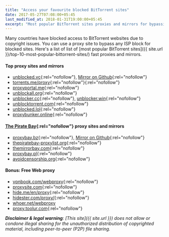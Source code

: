 ```yaml
---
title: "Access your favourite blocked BitTorrent sites"
date: 2017-05-27T07:08:00+05:45
last_modified_at: 2018-01-31T19:00:00+05:45
excerpt: "Most popular BitTorrent sites proxies and mirrors for bypassing your country or territory Internet censorship."
---
```


Many countries have blocked access to BitTorrent websites due to copyright issues. You can use a proxy site to bypass any ISP block for blocked sites. Here's a list of list of [most popular BitTorrent sites]({{ site.url }}/top-10-most-popular-bittorrent-sites/) fast proxies and mirrors.

#### Top proxy sites and mirrors

* [unblocked.vc](https://unblocked.vc/){:rel="nofollow"}, [Mirror on Github](https://unblocked-pw.github.io/){:rel="nofollow"}
* [torrents.me/proxy](https://torrents.me/proxy/){:rel="nofollow"}{:rel="nofollow"}
* [proxyportal.me](https://proxyportal.me/){:rel="nofollow"}
* [unblockall.org](https://unblockall.org/){:rel="nofollow"}
* [unblocker.cc](https://unblocker.cc/){:rel="nofollow"}, [unblocker.win](https://unblocker.win/){:rel="nofollow"}
* [unblocktorrent.com](https://unblocktorrent.com/){:rel="nofollow"}
* [unblocked.lol](http://unblocked.lol/){:rel="nofollow"}
* [proxybunker.online](http://proxybunker.online/){:rel="nofollow"}

#### [The Pirate Bay](https://thepiratebay.org/){:rel="nofollow"} proxy sites and mirrors

* [proxybay.bz](https://proxybay.bz/){:rel="nofollow"}, [Mirror on Github](https://proxybay.github.io/){:rel="nofollow"}
* [thepiratebay-proxylist.org](https://thepiratebay-proxylist.org/){:rel="nofollow"}
* [themirrorbay.com](http://www.themirrorbay.com/){:rel="nofollow"}
* [proxybay.pl](https://proxybay.pl/){:rel="nofollow"}
* [avoidcensorship.org](https://avoidcensorship.org/){:rel="nofollow"}

#### Bonus: Free Web proxy

* [vpnbook.com/webproxy](https://www.vpnbook.com/webproxy){:rel="nofollow"}
* [proxysite.com](https://www.proxysite.com/){:rel="nofollow"}
* [hide.me/en/proxy](https://hide.me/en/proxy){:rel="nofollow"}
* [hidester.com/proxy/](https://hidester.com/proxy/){:rel="nofollow"}
* [whoer.net/webproxy](https://whoer.net/webproxy)
* [proxy.toolur.com](https://proxy.toolur.com/){:rel="nofollow"}

_**Disclaimer & legal warning**: [This site]({{ site.url }}) does not allow or condone illegal sharing for the unauthorized distribution of copyrighted material, including peer-to-peer (P2P) file sharing._
